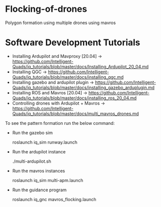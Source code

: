 # Flocking-of-drones
Polygon formation using multiple drones using mavros

# Software Development Tutorials
- Installing Ardupilot and Mavproxy [20.04]
  -> https://github.com/Intelligent-Quads/iq_tutorials/blob/master/docs/Installing_Ardupilot_20_04.md
- Installing QGC
  -> https://github.com/Intelligent-Quads/iq_tutorials/blob/master/docs/installing_qgc.md
- Installing gazebo and ardupilot plugin
  -> https://github.com/Intelligent-Quads/iq_tutorials/blob/master/docs/installing_gazebo_arduplugin.md
- Installing ROS and Mavros [20.04]
  -> https://github.com/Intelligent-Quads/iq_tutorials/blob/master/docs/installing_ros_20_04.md
- Controlling drones with Ardupilot + Mavros
  -> https://github.com/Intelligent-Quads/iq_tutorials/blob/master/docs/multi_mavros_drones.md

To see the pattern formation run the below command:
- Run the gazebo sim
   
    roslaunch iq_sim runway.launch
- Run the ardupilot instance
  
    ./multi-ardupilot.sh
- Run the mavros instances
  
    roslaunch iq_sim multi-apm.launch
- Run the guidance program
  
    roslaunch iq_gnc mavros_flocking.launch




